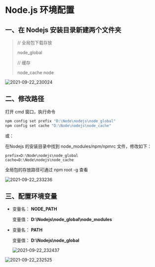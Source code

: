 # Node.js 环境配置

## 一、在 Nodejs 安装目录新建两个文件夹

> // 全局包下载存放
>
>node_global
>
>// 缓存
>
>node_cache node

![2021-09-22_230024](https://img.qinweizhao.com/2021/09/2021-09-22_230024.png)

## 二、修改路径

打开 cmd 窗口，执行命令

```sh
npm config set prefix "D:\Node\nodejs\node_global"
npm config set cache "D:\Node\nodejs\node_cache"
```

或：

在Nodejs 的安装目录中找到 node_modules/npm/npmrc 文件，修改如下：

```npmrc
prefix=D:\Node\nodejs\node_global
cache=D:\Node\nodejs\node_cache
```

全局包的存放路径可通过 npm root -g 查看

![2021-09-22_233236](https://img.qinweizhao.com/2021/09/2021-09-22_233236.png)

## 三、配置环境变量

- 变量名： **NODE_PATH**

  变量值： **D:\Nodejs\node_global\node_modules**
  
- 变量名： **PATH**

  变量值： **D:\Nodejs\node_global**
  
  ![2021-09-22_232437](https://img.qinweizhao.com/2021/09/2021-09-22_232437.png)

![2021-09-22_232525](https://img.qinweizhao.com/2021/09/2021-09-22_232525.png)
